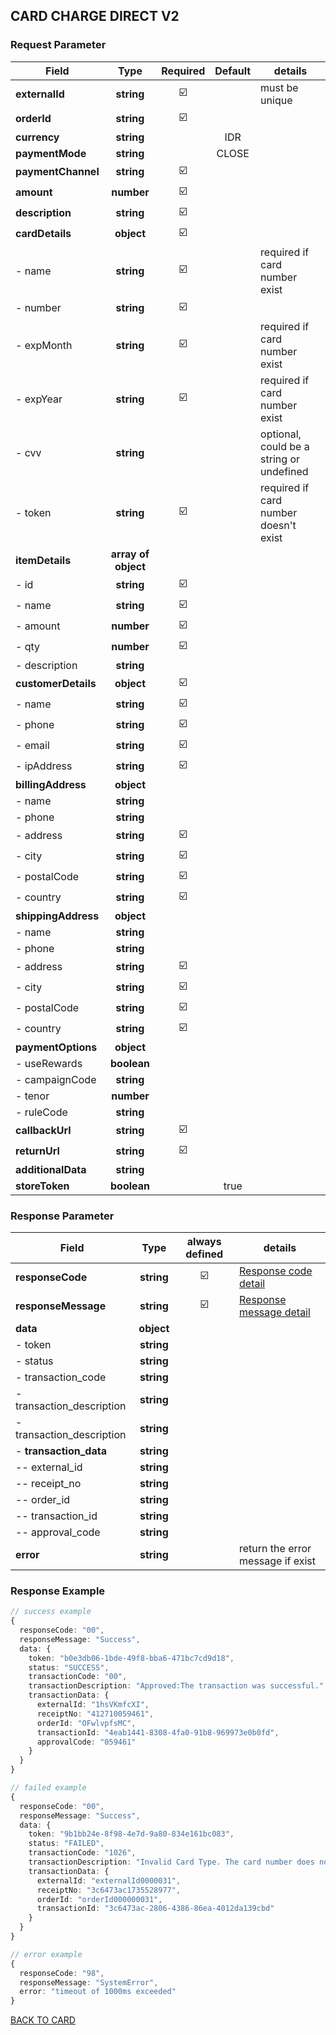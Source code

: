 ## CARD CHARGE DIRECT V2

### Request Parameter

| Field               |        Type         | Required | Default | details                                  |
| ------------------- | :-----------------: | :------: | :-----: | ---------------------------------------- |
| **externalId**      |     **string**      |    ☑️    |         | must be unique                           |
| **orderId**         |     **string**      |    ☑️    |         |                                          |
| **currency**        |     **string**      |          |   IDR   |                                          |
| **paymentMode**     |     **string**      |          |  CLOSE  |                                          |
| **paymentChannel**  |     **string**      |    ☑️    |         |                                          |
| **amount**          |     **number**      |    ☑️    |         |                                          |
| **description**     |     **string**      |    ☑️    |         |                                          |
| **cardDetails**     |     **object**      |    ☑️    |         |                                          |
| - name              |     **string**      |    ☑️    |         | required if card number exist            |
| - number            |     **string**      |    ☑️    |         |                                          |
| - expMonth          |     **string**      |    ☑️    |         | required if card number exist            |
| - expYear           |     **string**      |    ☑️    |         | required if card number exist            |
| - cvv               |     **string**      |          |         | optional, could be a string or undefined |
| - token             |     **string**      |    ☑️    |         | required if card number doesn't exist    |
| **itemDetails**     | **array of object** |          |         |                                          |
| - id                |     **string**      |    ☑️    |         |                                          |
| - name              |     **string**      |    ☑️    |         |                                          |
| - amount            |     **number**      |    ☑️    |         |                                          |
| - qty               |     **number**      |    ☑️    |         |                                          |
| - description       |     **string**      |          |         |                                          |
| **customerDetails** |     **object**      |    ☑️    |         |                                          |
| - name              |     **string**      |    ☑️    |         |                                          |
| - phone             |     **string**      |    ☑️    |         |                                          |
| - email             |     **string**      |    ☑️    |         |                                          |
| - ipAddress         |     **string**      |    ☑️    |         |                                          |
| **billingAddress**  |     **object**      |          |         |                                          |
| - name              |     **string**      |          |         |                                          |
| - phone             |     **string**      |          |         |                                          |
| - address           |     **string**      |    ☑️    |         |                                          |
| - city              |     **string**      |    ☑️    |         |                                          |
| - postalCode        |     **string**      |    ☑️    |         |                                          |
| - country           |     **string**      |    ☑️    |         |                                          |
| **shippingAddress** |     **object**      |          |         |                                          |
| - name              |     **string**      |          |         |                                          |
| - phone             |     **string**      |          |         |                                          |
| - address           |     **string**      |    ☑️    |         |                                          |
| - city              |     **string**      |    ☑️    |         |                                          |
| - postalCode        |     **string**      |    ☑️    |         |                                          |
| - country           |     **string**      |    ☑️    |         |                                          |
| **paymentOptions**  |     **object**      |          |         |                                          |
| - useRewards        |     **boolean**     |          |         |                                          |
| - campaignCode      |     **string**      |          |         |                                          |
| - tenor             |     **number**      |          |         |                                          |
| - ruleCode          |     **string**      |          |         |                                          |
| **callbackUrl**     |     **string**      |    ☑️    |         |                                          |
| **returnUrl**       |     **string**      |    ☑️    |         |                                          |
| **additionalData**  |     **string**      |          |         |                                          |
| **storeToken**      |     **boolean**     |          |  true   |                                          |

### Response Parameter

| Field                     |    Type    | always defined | details                                   |
| ------------------------- | :--------: | :------------: | ----------------------------------------- |
| **responseCode**          | **string** |       ☑️       | [Response code detail](../RESPONSE.md)    |
| **responseMessage**       | **string** |       ☑️       | [Response message detail](../RESPONSE.md) |
| **data**                  | **object** |                |                                           |
| - token                   | **string** |                |                                           |
| - status                  | **string** |                |                                           |
| - transaction_code        | **string** |                |                                           |
| - transaction_description | **string** |                |                                           |
| - transaction_description | **string** |                |                                           |
| - **transaction_data**    | **string** |                |                                           |
| -- external_id            | **string** |                |                                           |
| -- receipt_no             | **string** |                |                                           |
| -- order_id               | **string** |                |                                           |
| -- transaction_id         | **string** |                |                                           |
| -- approval_code          | **string** |                |                                           |
| **error**                 | **string** |                | return the error message if exist         |

### Response Example

```typescript
// success example
{
  responseCode: "00",
  responseMessage: "Success",
  data: {
    token: "b0e3db06-1bde-49f8-bba6-471bc7cd9d18",
    status: "SUCCESS",
    transactionCode: "00",
    transactionDescription: "Approved:The transaction was successful.",
    transactionData: {
      externalId: "1hsVKmfcXI",
      receiptNo: "412710059461",
      orderId: "OFwlvpfsMC",
      transactionId: "4eab1441-8308-4fa0-91b8-969973e0b0fd",
      approvalCode: "059461"
    }
  }
}

// failed example
{
  responseCode: "00",
  responseMessage: "Success",
  data: {
    token: "9b1bb24e-8f98-4e7d-9a80-834e161bc083",
    status: "FAILED",
    transactionCode: "1026",
    transactionDescription: "Invalid Card Type. The card number does not match with the, card type.",
    transactionData: {
      externalId: "externalId0000031",
      receiptNo: "3c6473ac1735528977",
      orderId: "orderId000000031",
      transactionId: "3c6473ac-2806-4386-86ea-4012da139cbd"
    }
  }
}

// error example
{
  responseCode: "98",
  responseMessage: "SystemError",
  error: "timeout of 1000ms exceeded"
}
```

[BACK TO CARD](CARD.md)
